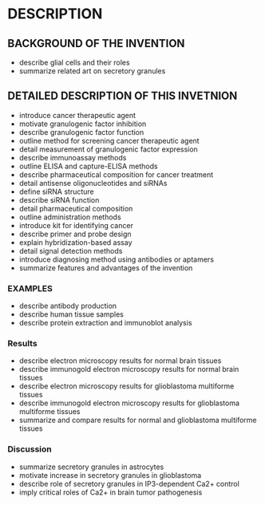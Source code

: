 # DESCRIPTION

## BACKGROUND OF THE INVENTION

- describe glial cells and their roles
- summarize related art on secretory granules

## DETAILED DESCRIPTION OF THIS INVETNION

- introduce cancer therapeutic agent
- motivate granulogenic factor inhibition
- describe granulogenic factor function
- outline method for screening cancer therapeutic agent
- detail measurement of granulogenic factor expression
- describe immunoassay methods
- outline ELISA and capture-ELISA methods
- describe pharmaceutical composition for cancer treatment
- detail antisense oligonucleotides and siRNAs
- define siRNA structure
- describe siRNA function
- detail pharmaceutical composition
- outline administration methods
- introduce kit for identifying cancer
- describe primer and probe design
- explain hybridization-based assay
- detail signal detection methods
- introduce diagnosing method using antibodies or aptamers
- summarize features and advantages of the invention

### EXAMPLES

- describe antibody production
- describe human tissue samples
- describe protein extraction and immunoblot analysis

### Results

- describe electron microscopy results for normal brain tissues
- describe immunogold electron microscopy results for normal brain tissues
- describe electron microscopy results for glioblastoma multiforme tissues
- describe immunogold electron microscopy results for glioblastoma multiforme tissues
- summarize and compare results for normal and glioblastoma multiforme tissues

### Discussion

- summarize secretory granules in astrocytes
- motivate increase in secretory granules in glioblastoma
- describe role of secretory granules in IP3-dependent Ca2+ control
- imply critical roles of Ca2+ in brain tumor pathogenesis

